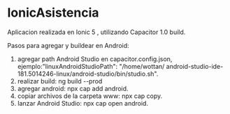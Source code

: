 # IonicAsistencia

Aplicacion realizada en Ionic 5 , utilizando Capacitor 1.0 build. 

Pasos para agregar y buildear en Android:
1. agregar path Android Studio en capacitor.config.json, ejemplo:"linuxAndroidStudioPath": "/home/wottan/           android-studio-ide-181.5014246-linux/android-studio/bin/studio.sh".
2. realizar build: ng build --prod
3. agregar android: npx cap add android.
4. copiar archivos de la carpeta www: npx cap copy.
5. lanzar Android Studio: npx cap open android.



